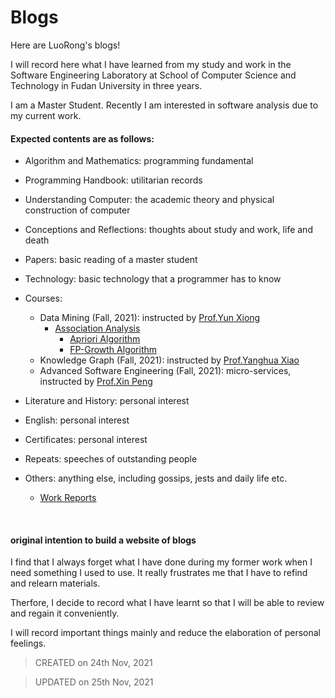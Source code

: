 # Blogs

Here are LuoRong's blogs!

I will record here what I have learned from my study and work in the Software Engineering Laboratory at School of Computer Science and Technology in Fudan University in three years. 

I am a Master Student. Recently I am interested in software analysis due to my current work.

#### Expected contents are as follows:

- Algorithm and Mathematics: programming fundamental

- Programming Handbook: utilitarian records 

- Understanding Computer: the academic theory and physical construction of computer

- Conceptions and Reflections: thoughts about study and work, life and death

- Papers: basic reading of a master student

- Technology: basic technology that a programmer has to know

- Courses: 
  - Data Mining (Fall, 2021): instructed by [Prof.Yun Xiong](https://datascience.fudan.edu.cn/e1/61/c13398a123233/page.htm)
    - [Association Analysis](https://luorongluorong.github.io/blogs/courses/data_mining/association_analysis_zh)
      - [Apriori Algorithm](https://luorongluorong.github.io/blogs/courses/data_mining/apriori_algorithm_zh)
      - [FP-Growth Algorithm](https://luorongluorong.github.io/blogs/courses/data_mining/fg_growth_algorithm_zh)
  - Knowledge Graph (Fall, 2021): instructed by [Prof.Yanghua Xiao](https://cs.fudan.edu.cn/3e/dc/c25921a278236/page.htm)
  - Advanced Software Engineering (Fall, 2021): micro-services, instructed by [Prof.Xin Peng](https://cspengxin.github.io/)

- Literature and History: personal interest

- English: personal interest

- Certificates: personal interest

- Repeats: speeches of outstanding people 

- Others: anything else, including gossips, jests and daily life etc.

  - [Work Reports](/others/work_reports_zh)

    ​





#### original intention to build a website of blogs

I find that I always forget what I have done during my former work when I need something I used to use. It really frustrates me that I have to refind and relearn materials.

Therfore, I decide to record what I have learnt so that I will be able to review and regain it conveniently.

I will record important things mainly and reduce the elaboration of personal feelings.



> CREATED on 24th Nov, 2021



> UPDATED on 25th Nov, 2021

